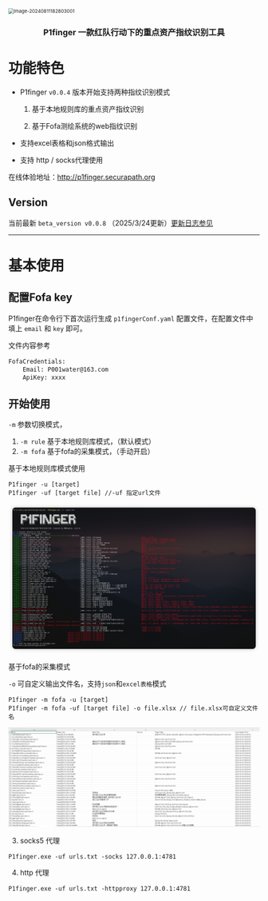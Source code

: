 

<img src="./img/image-20240811182803001.png" alt="image-20240811182803001" style="zoom: 67%;" />

<h3 align="center">P1finger 一款红队行动下的重点资产指纹识别工具</h3>



# 功能特色

* P1finger `v0.0.4` 版本开始支持两种指纹识别模式

  1. 基于本地规则库的重点资产指纹识别

  1. 基于Fofa测绘系统的web指纹识别


* 支持excel表格和json格式输出
* 支持 http / socks代理使用

在线体验地址：http://p1finger.securapath.org



## Version

当前最新 `beta_version v0.0.8` （2025/3/24更新）[更新日志参见](https://github.com/P001water/P1finger/blob/master/更新日志.md)

---

# 基本使用

## 配置Fofa key

P1finger在命令行下首次运行生成 `p1fingerConf.yaml` 配置文件，在配置文件中填上 `email` 和 `key` 即可。

文件内容参考

```
FofaCredentials:
    Email: P001water@163.com
    ApiKey: xxxx
```



## 开始使用

`-m` 参数切换模式，

1. `-m rule` 基于本地规则库模式，（默认模式）
2. `-m fofa` 基于fofa的采集模式，（手动开启）

基于本地规则库模式使用

```
P1finger -u [target]
P1finger -uf [target file] //-uf 指定url文件
```

![image-20250324154707515](./img/image-20250324154707515.png)

基于fofa的采集模式

`-o` 可自定义输出文件名，支持`json`和`excel表格`模式

```
P1finger -m fofa -u [target]
P1finger -m fofa -uf [target file] -o file.xlsx // file.xlsx可自定义文件名
```

![image-20250306193647713](./img/image-20250306193647713.png)



3. socks5 代理

```
P1finger.exe -uf urls.txt -socks 127.0.0.1:4781
```

4. http 代理

```
P1finger.exe -uf urls.txt -httpproxy 127.0.0.1:4781
```





